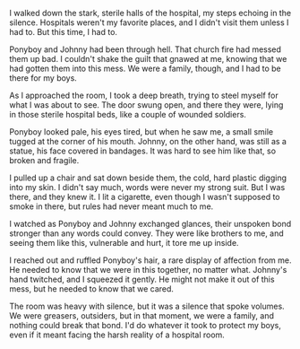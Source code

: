 I walked down the stark, sterile halls of the hospital, my steps echoing in the silence. Hospitals weren't my favorite places, and I didn't visit them unless I had to. But this time, I had to.

Ponyboy and Johnny had been through hell. That church fire had messed them up bad. I couldn't shake the guilt that gnawed at me, knowing that we had gotten them into this mess. We were a family, though, and I had to be there for my boys.

As I approached the room, I took a deep breath, trying to steel myself for what I was about to see. The door swung open, and there they were, lying in those sterile hospital beds, like a couple of wounded soldiers.

Ponyboy looked pale, his eyes tired, but when he saw me, a small smile tugged at the corner of his mouth. Johnny, on the other hand, was still as a statue, his face covered in bandages. It was hard to see him like that, so broken and fragile.

I pulled up a chair and sat down beside them, the cold, hard plastic digging into my skin. I didn't say much, words were never my strong suit. But I was there, and they knew it. I lit a cigarette, even though I wasn't supposed to smoke in there, but rules had never meant much to me.

I watched as Ponyboy and Johnny exchanged glances, their unspoken bond stronger than any words could convey. They were like brothers to me, and seeing them like this, vulnerable and hurt, it tore me up inside.

I reached out and ruffled Ponyboy's hair, a rare display of affection from me. He needed to know that we were in this together, no matter what. Johnny's hand twitched, and I squeezed it gently. He might not make it out of this mess, but he needed to know that we cared.

The room was heavy with silence, but it was a silence that spoke volumes. We were greasers, outsiders, but in that moment, we were a family, and nothing could break that bond. I'd do whatever it took to protect my boys, even if it meant facing the harsh reality of a hospital room.